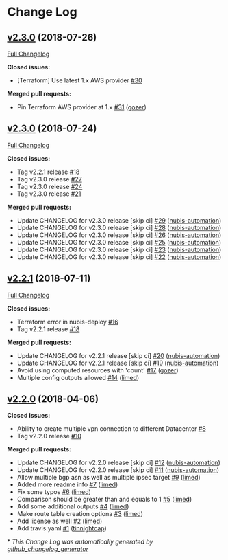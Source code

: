 # Change Log

## [v2.3.0](https://github.com/nubisproject/nubis-terraform-vpn/tree/v2.3.0) (2018-07-26)
[Full Changelog](https://github.com/nubisproject/nubis-terraform-vpn/compare/v2.3.0...v2.3.0)

**Closed issues:**

- \[Terraform\] Use latest 1.x AWS provider [\#30](https://github.com/nubisproject/nubis-terraform-vpn/issues/30)

**Merged pull requests:**

- Pin Terraform AWS provider at 1.x [\#31](https://github.com/nubisproject/nubis-terraform-vpn/pull/31) ([gozer](https://github.com/gozer))

## [v2.3.0](https://github.com/nubisproject/nubis-terraform-vpn/tree/v2.3.0) (2018-07-24)
[Full Changelog](https://github.com/nubisproject/nubis-terraform-vpn/compare/v2.2.1...v2.3.0)

**Closed issues:**

- Tag v2.2.1 release [\#18](https://github.com/nubisproject/nubis-terraform-vpn/issues/18)
- Tag v2.3.0 release [\#27](https://github.com/nubisproject/nubis-terraform-vpn/issues/27)
- Tag v2.3.0 release [\#24](https://github.com/nubisproject/nubis-terraform-vpn/issues/24)
- Tag v2.3.0 release [\#21](https://github.com/nubisproject/nubis-terraform-vpn/issues/21)

**Merged pull requests:**

- Update CHANGELOG for v2.3.0 release \[skip ci\] [\#29](https://github.com/nubisproject/nubis-terraform-vpn/pull/29) ([nubis-automation](https://github.com/nubis-automation))
- Update CHANGELOG for v2.3.0 release \[skip ci\] [\#28](https://github.com/nubisproject/nubis-terraform-vpn/pull/28) ([nubis-automation](https://github.com/nubis-automation))
- Update CHANGELOG for v2.3.0 release \[skip ci\] [\#26](https://github.com/nubisproject/nubis-terraform-vpn/pull/26) ([nubis-automation](https://github.com/nubis-automation))
- Update CHANGELOG for v2.3.0 release \[skip ci\] [\#25](https://github.com/nubisproject/nubis-terraform-vpn/pull/25) ([nubis-automation](https://github.com/nubis-automation))
- Update CHANGELOG for v2.3.0 release \[skip ci\] [\#23](https://github.com/nubisproject/nubis-terraform-vpn/pull/23) ([nubis-automation](https://github.com/nubis-automation))
- Update CHANGELOG for v2.3.0 release \[skip ci\] [\#22](https://github.com/nubisproject/nubis-terraform-vpn/pull/22) ([nubis-automation](https://github.com/nubis-automation))

## [v2.2.1](https://github.com/nubisproject/nubis-terraform-vpn/tree/v2.2.1) (2018-07-11)
[Full Changelog](https://github.com/nubisproject/nubis-terraform-vpn/compare/v2.2.0...v2.2.1)

**Closed issues:**

- Terraform error in nubis-deploy [\#16](https://github.com/nubisproject/nubis-terraform-vpn/issues/16)
- Tag v2.2.1 release [\#18](https://github.com/nubisproject/nubis-terraform-vpn/issues/18)

**Merged pull requests:**

- Update CHANGELOG for v2.2.1 release \[skip ci\] [\#20](https://github.com/nubisproject/nubis-terraform-vpn/pull/20) ([nubis-automation](https://github.com/nubis-automation))
- Update CHANGELOG for v2.2.1 release \[skip ci\] [\#19](https://github.com/nubisproject/nubis-terraform-vpn/pull/19) ([nubis-automation](https://github.com/nubis-automation))
- Avoid using computed resources with 'count' [\#17](https://github.com/nubisproject/nubis-terraform-vpn/pull/17) ([gozer](https://github.com/gozer))
- Multiple config outputs allowed [\#14](https://github.com/nubisproject/nubis-terraform-vpn/pull/14) ([limed](https://github.com/limed))

## [v2.2.0](https://github.com/nubisproject/nubis-terraform-vpn/tree/v2.2.0) (2018-04-06)
**Closed issues:**

- Ability to create multiple vpn connection to different Datacenter [\#8](https://github.com/nubisproject/nubis-terraform-vpn/issues/8)
- Tag v2.2.0 release [\#10](https://github.com/nubisproject/nubis-terraform-vpn/issues/10)

**Merged pull requests:**

- Update CHANGELOG for v2.2.0 release \[skip ci\] [\#12](https://github.com/nubisproject/nubis-terraform-vpn/pull/12) ([nubis-automation](https://github.com/nubis-automation))
- Update CHANGELOG for v2.2.0 release \[skip ci\] [\#11](https://github.com/nubisproject/nubis-terraform-vpn/pull/11) ([nubis-automation](https://github.com/nubis-automation))
- Allow multiple bgp asn as well as multiple ipsec target [\#9](https://github.com/nubisproject/nubis-terraform-vpn/pull/9) ([limed](https://github.com/limed))
- Added more readme info [\#7](https://github.com/nubisproject/nubis-terraform-vpn/pull/7) ([limed](https://github.com/limed))
- Fix some typos [\#6](https://github.com/nubisproject/nubis-terraform-vpn/pull/6) ([limed](https://github.com/limed))
- Comparison should be greater than and equals to 1 [\#5](https://github.com/nubisproject/nubis-terraform-vpn/pull/5) ([limed](https://github.com/limed))
- Add some additional outputs [\#4](https://github.com/nubisproject/nubis-terraform-vpn/pull/4) ([limed](https://github.com/limed))
- Make route table creation optiona [\#3](https://github.com/nubisproject/nubis-terraform-vpn/pull/3) ([limed](https://github.com/limed))
- Add license as well [\#2](https://github.com/nubisproject/nubis-terraform-vpn/pull/2) ([limed](https://github.com/limed))
- Add travis.yaml [\#1](https://github.com/nubisproject/nubis-terraform-vpn/pull/1) ([tinnightcap](https://github.com/tinnightcap))


\* *This Change Log was automatically generated by [github_changelog_generator](https://github.com/skywinder/Github-Changelog-Generator)*